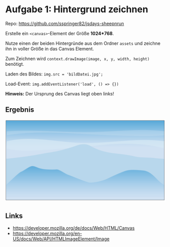 # Aufgabe 1: Hintergrund zeichnen

Repo: https://github.com/sspringer82/jsdays-sheepnrun

Erstelle ein `<canvas>`-Element der Größe **1024\*768**.

Nutze einen der beiden Hintergründe aus dem Ordner `assets` und zeichne ihn in voller Größe in das Canvas Element.

Zum Zeichnen wird `context.drawImage(image, x, y, width, height)` benötigt.

Laden des Bildes: `img.src = 'bildDatei.jpg';`

Load-Event: `img.addEventListener('load', () => {})`

**Hinweis:** Der Ursprung des Canvas liegt oben links!

## Ergebnis

![](Aufgabe1.png)

## Links

- https://developer.mozilla.org/de/docs/Web/HTML/Canvas
- https://developer.mozilla.org/en-US/docs/Web/API/HTMLImageElement/Image
